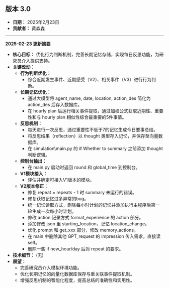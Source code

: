 ## 版本 3.0

*   **日期：** 2025年2月23日
*   **贡献者：** 黄淼森

---

**2025-02-23 更新摘要**

-   **核心目标：** 优化行为判断机制，完善长期记忆存储，实现每日反思功能，为研究员介入提供支持。
-   **关键改动：**
    -   **行为判断优化：**
        -   综合近期发生事件、近期感受（V2）、相关事件（V3）进行行为判断。
    -   **长期记忆优化：**
        -   通过大模型将 agent_name, date, location, action_des 简化为 action_des 后存入数据库。
        -   在 hourly plan 后运行相关事件提取，通过加权公式获取近期性、重要性和与 hourly plan 相似性综合最重要的5件事情。
    -   **反思机制：**
        -   每天进行一次反思，通过重要性不低于7的记忆生成今日要事总结。
        -   将反思结果（reflection）以 thought 类型存入记忆，并保存至向量数据库。
        -   在 simulation\main.py 的 # Whether to summary 之前添加 thought 判断逻辑。
    -   **控制台输出：**
        -   在 main.py 启动时返回 round 和 global_time 到控制台。
    -   **V1模块接入：**
        -   评估并确定可接入V1版本的模块。
    -   **V2版本修正：**
        -   修复 repeat = repeats - 1 时 summary 未运行的错误。
        -   修复获取记忆过多异常的bug。
        -   统一记忆读取方式，删除每小时计划的记忆并添加执行主程序后第一轮生成一次每小时计划。
        -   修改 action 记录方式 format_experience 的 action 部分。
        -   添加修改 json 里 starting_location，记忆 location_change。
        -   优化 prompt 和 get_xxx 部分，修改 memory_actions。
        -   在 main 中删除其他 GPT_request 的 impression 传入需求，直接读 self。
        -   删除一些 if new_hour/day 后对 repeat 的要求。
-   **技术细节：** (无)
-   **展望：**
    -   完善研究员介入模拟环境功能。
    -   优化长期记忆的向量化数据库保存与重关联事件提取机制。
    -   增强反思机制的智能化程度，提高总结的准确性和实用性。